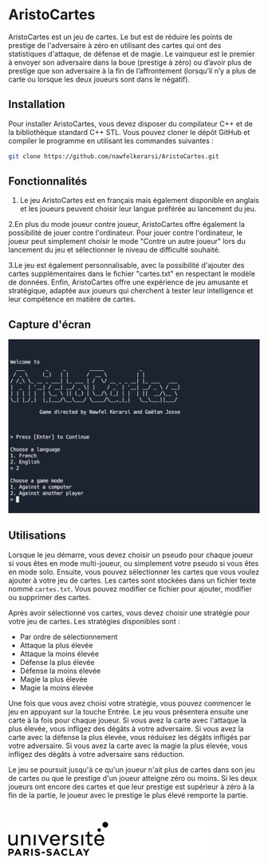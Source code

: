 # AristoCartes

AristoCartes est un jeu de cartes. Le but est de réduire les points de prestige de l'adversaire à zéro en utilisant des cartes qui ont des statistiques d'attaque, de défense et de magie. Le vainqueur est le premier à envoyer son adversaire dans la boue (prestige à zéro) ou d’avoir plus de prestige que son adversaire à la fin de l’affrontement (lorsqu’il n’y a plus de carte ou lorsque les deux joueurs sont dans le négatif).

## Installation
Pour installer AristoCartes, vous devez disposer du compilateur C++ et de la bibliothèque standard C++ STL. Vous pouvez cloner le dépôt GitHub et compiler le programme en utilisant les commandes suivantes :
```bash
git clone https://github.com/nawfelkerarsi/AristoCartes.git

```

## Fonctionnalités
1. Le jeu AristoCartes est en français mais également disponible en anglais et les joueurs peuvent choisir leur langue préférée au lancement du jeu. 

2.En plus du mode joueur contre joueur, AristoCartes offre également la possibilité de jouer contre l'ordinateur. Pour jouer contre l'ordinateur, le joueur peut simplement choisir le mode "Contre un autre joueur" lors du lancement du jeu et sélectionner le niveau de difficulté souhaité. 

3.Le jeu est également personnalisable, avec la possibilité d'ajouter des cartes supplémentaires dans le fichier "cartes.txt" en respectant le modèle de données. Enfin, AristoCartes offre une expérience de jeu amusante et stratégique, adaptée aux joueurs qui cherchent à tester leur intelligence et leur compétence en matière de cartes.

## Capture d'écran
![screenshot](https://raw.githubusercontent.com/nawfelkerarsi/AristoCartes/main/screenshot.png)
## Utilisations

Lorsque le jeu démarre, vous devez choisir un pseudo pour chaque joueur si vous êtes en mode multi-joueur, ou simplement votre pseudo si vous êtes en mode solo. Ensuite, vous pouvez sélectionner les cartes que vous voulez ajouter à votre jeu de cartes. Les cartes sont stockées dans un fichier texte nommé `cartes.txt`. Vous pouvez modifier ce fichier pour ajouter, modifier ou supprimer des cartes.

Après avoir sélectionné vos cartes, vous devez choisir une stratégie pour votre jeu de cartes. Les stratégies disponibles sont :
- Par ordre de sélectionnement
- Attaque la plus élevée
- Attaque la moins élevée
- Défense la plus élevée
- Défense la moins élevée
- Magie la plus élevée
- Magie la moins élevée

Une fois que vous avez choisi votre stratégie, vous pouvez commencer le jeu en appuyant sur la touche Entrée. Le jeu vous présentera ensuite une carte à la fois pour chaque joueur. Si vous avez la carte avec l'attaque la plus élevée, vous infligez des dégâts à votre adversaire. Si vous avez la carte avec la défense la plus élevée, vous réduisez les dégâts infligés par votre adversaire. Si vous avez la carte avec la magie la plus élevée, vous infligez des dégâts à votre adversaire sans réduction.

Le jeu se poursuit jusqu'à ce qu'un joueur n'ait plus de cartes dans son jeu de cartes ou que le prestige d'un joueur atteigne zéro ou moins. Si les deux joueurs ont encore des cartes et que leur prestige est supérieur à zéro à la fin de la partie, le joueur avec le prestige le plus élevé remporte la partie.

<br>

<img src="https://raw.githubusercontent.com/nawfelkerarsi/PharmaMasque/main/static/pharmamasque/logoUPS%20dark.png#gh-light-mode-only" width="200"/><img src="https://raw.githubusercontent.com/nawfelkerarsi/PharmaMasque/main/static/pharmamasque/logoUPS%20white.png#gh-dark-mode-only" width="200"/>
